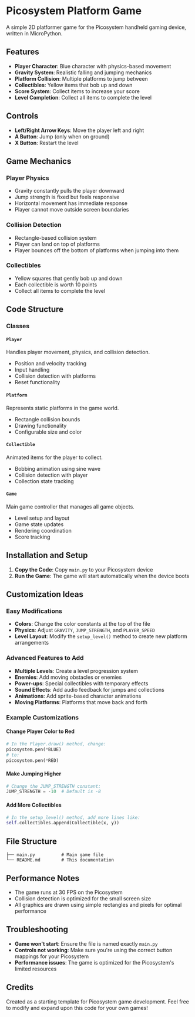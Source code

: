 # Picosystem Platform Game

A simple 2D platformer game for the Picosystem handheld gaming device, written in MicroPython.

## Features

- **Player Character**: Blue character with physics-based movement
- **Gravity System**: Realistic falling and jumping mechanics
- **Platform Collision**: Multiple platforms to jump between
- **Collectibles**: Yellow items that bob up and down
- **Score System**: Collect items to increase your score
- **Level Completion**: Collect all items to complete the level

## Controls

- **Left/Right Arrow Keys**: Move the player left and right
- **A Button**: Jump (only when on ground)
- **X Button**: Restart the level

## Game Mechanics

### Player Physics
- Gravity constantly pulls the player downward
- Jump strength is fixed but feels responsive
- Horizontal movement has immediate response
- Player cannot move outside screen boundaries

### Collision Detection
- Rectangle-based collision system
- Player can land on top of platforms
- Player bounces off the bottom of platforms when jumping into them

### Collectibles
- Yellow squares that gently bob up and down
- Each collectible is worth 10 points
- Collect all items to complete the level

## Code Structure

### Classes

#### `Player`
Handles player movement, physics, and collision detection.
- Position and velocity tracking
- Input handling
- Collision detection with platforms
- Reset functionality

#### `Platform`
Represents static platforms in the game world.
- Rectangle collision bounds
- Drawing functionality
- Configurable size and color

#### `Collectible`
Animated items for the player to collect.
- Bobbing animation using sine wave
- Collision detection with player
- Collection state tracking

#### `Game`
Main game controller that manages all game objects.
- Level setup and layout
- Game state updates
- Rendering coordination
- Score tracking

## Installation and Setup

1. **Copy the Code**: Copy `main.py` to your Picosystem device
2. **Run the Game**: The game will start automatically when the device boots

## Customization Ideas

### Easy Modifications
- **Colors**: Change the color constants at the top of the file
- **Physics**: Adjust `GRAVITY`, `JUMP_STRENGTH`, and `PLAYER_SPEED`
- **Level Layout**: Modify the `setup_level()` method to create new platform arrangements

### Advanced Features to Add
- **Multiple Levels**: Create a level progression system
- **Enemies**: Add moving obstacles or enemies
- **Power-ups**: Special collectibles with temporary effects
- **Sound Effects**: Add audio feedback for jumps and collections
- **Animations**: Add sprite-based character animations
- **Moving Platforms**: Platforms that move back and forth

### Example Customizations

#### Change Player Color to Red
```python
# In the Player.draw() method, change:
picosystem.pen(*BLUE)
# to:
picosystem.pen(*RED)
```

#### Make Jumping Higher
```python
# Change the JUMP_STRENGTH constant:
JUMP_STRENGTH = -10  # Default is -8
```

#### Add More Collectibles
```python
# In the setup_level() method, add more lines like:
self.collectibles.append(Collectible(x, y))
```

## File Structure

```
├── main.py          # Main game file
└── README.md        # This documentation
```

## Performance Notes

- The game runs at 30 FPS on the Picosystem
- Collision detection is optimized for the small screen size
- All graphics are drawn using simple rectangles and pixels for optimal performance

## Troubleshooting

- **Game won't start**: Ensure the file is named exactly `main.py`
- **Controls not working**: Make sure you're using the correct button mappings for your Picosystem
- **Performance issues**: The game is optimized for the Picosystem's limited resources

## Credits

Created as a starting template for Picosystem game development. Feel free to modify and expand upon this code for your own games!
